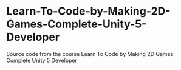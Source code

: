 # Learn-To-Code-by-Making-2D-Games-Complete-Unity-5-Developer
Source code from the course Learn To Code by Making 2D Games: Complete Unity 5 Developer

